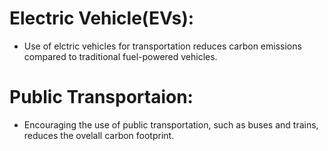 # Electric Vehicle(EVs):
 - Use of elctric vehicles for transportation reduces carbon emissions compared to traditional fuel-powered vehicles.
# Public Transportaion:
 - Encouraging the use of public transportation, such as buses and trains, reduces the ovelall carbon footprint.
